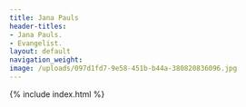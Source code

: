 ```yaml
---
title: Jana Pauls
header-titles:
- Jana Pauls.
- Evangelist.
layout: default
navigation_weight: 
image: /uploads/097d1fd7-9e58-451b-b44a-380820836096.jpg
---
```


{% include index.html %}